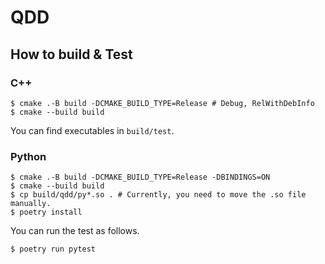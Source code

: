 # QDD

## How to build & Test
### C++
```
$ cmake .-B build -DCMAKE_BUILD_TYPE=Release # Debug, RelWithDebInfo
$ cmake --build build
```

You can find executables in `build/test`.

### Python
```
$ cmake .-B build -DCMAKE_BUILD_TYPE=Release -DBINDINGS=ON
$ cmake --build build
$ cp build/qdd/py*.so . # Currently, you need to move the .so file manually.
$ poetry install
```

You can run the test as follows.
```
$ poetry run pytest
```
